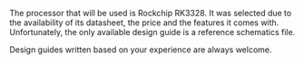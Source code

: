 The processor that will be used is Rockchip RK3328. It was selected due to the availability of its datasheet, the price and the features it comes with. Unfortunately, the only available design guide is a reference schematics file. 

Design guides written based on your experience are always welcome. 
